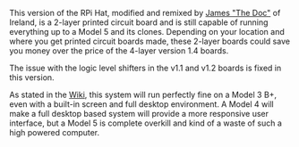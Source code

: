 This version of the RPi Hat, modified and remixed by [James "The Doc"](https://www.youtube.com/@TheDocChannel) of Ireland, is a 2-layer printed circuit board and is still capable of running everything up to a Model 5 and its clones. Depending on your location and where you get printed circuit boards made, these 2-layer boards could save you money over the price of the 4-layer version 1.4 boards.

The issue with the logic level shifters in the v1.1 and v1.2 boards is fixed in this version.

As stated in the [Wiki](https://github.com/larry-athey/rpi-smart-still/wiki), this system will run perfectly fine on a Model 3 B+, even with a built-in screen and full desktop environment. A Model 4 will make a full desktop based system will provide a more responsive user interface, but a Model 5 is complete overkill and kind of a waste of such a high powered computer.
